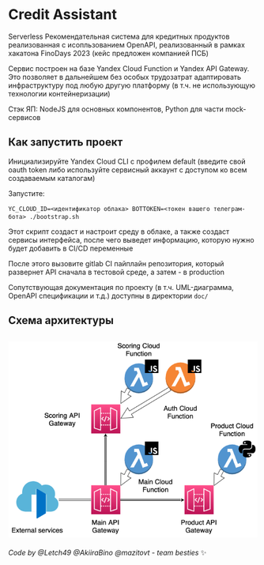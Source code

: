 # Credit Assistant

Serverless Рекомендательная система для кредитных продуктов реализованная с исопльзованием OpenAPI, реализованный в рамках хакатона FinoDays 2023 (кейс предложен компанией ПСБ)

Сервис построен на базе Yandex Cloud Function и Yandex API Gateway. Это позволяет в дальнейшем без особых трудозатрат адаптировать инфраструктуру под любую другую платформу (в т.ч. не использующую технологии контейнеризации)

Стэк ЯП: NodeJS для основных компонентов, Python для части mock-сервисов

## Как запустить проект

Инициализируйте Yandex Cloud CLI с профилем default (введите свой oauth token либо используйте сервисный аккаунт с доступом ко всем создаваемым каталогам)

Запустите:
```
YC_CLOUD_ID=<идентификатор облака> BOTTOKEN=<токен вашего телеграм-бота> ./bootstrap.sh
```

Этот скрипт создаст и настроит среду в облаке, а также создаст сервисы интерфейса, после чего выведет информацию, которую нужно будет добавить в CI/CD переменные

После этого вызовите gitlab CI пайплайн репозитория, который развернет API сначала в тестовой среде, а затем - в production

Сопутствующая документация по проекту (в т.ч. UML-диаграмма, OpenAPI спецификации и т.д.) доступны в директории `doc/`

## Схема архитектуры

![scheme](https://github.com/nnagibator228/Credit-Assistant-PCB/blob/main/docs/scheme.png)
---

*Code by @Letch49 @AkiiraBino @mazitovt - team besties* ✨
